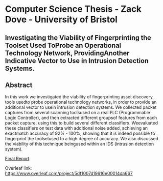 # Computer Science Thesis - Zack Dove - University of Bristol

## Investigating the Viability of Fingerprinting the Toolset Used ToProbe an Operational Technology Network, ProvidingAnother Indicative Vector to Use in Intrusion Detection Systems.


## Abstract

In  this  work  we  investigated  the  viability  of  fingerprinting  asset  discovery  tools  usedto probe operational technology networks, in order to provide an additional vector to usein intrusion detection systems.  We collected packet captures from several scanning toolsused on a real PLC (Programmable Logic Controller), and then extracted different groupsof features from each packet capture, using this to build several different classifiers.  Weevaluated  these  classifiers  on  test  data  with  additional  noise  added,  achieving  an  exactmatch accuracy of 92% - 100%, showing that it is indeed possible to fingerprint the toolsetused to a high degree of accuracy.  We also discussed the viability of this technique beingused within an IDS (intrusion detection system).


[Final Report](https://github.com/zackdove/thesis/blob/master/thesis.pdf)



Overleaf link: https://www.overleaf.com/project/5df1007d19616e00014da667

